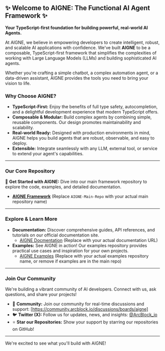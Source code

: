 ## ✨ Welcome to AIGNE: The Functional AI Agent Framework ✨

**Your TypeScript-first foundation for building powerful, real-world AI Agents.**

At AIGNE, we believe in empowering developers to create intelligent, robust, and scalable AI applications with confidence. We've built **AIGNE** to be a composable, TypeScript-first framework that simplifies the complexities of working with Large Language Models (LLMs) and building sophisticated AI agents.

Whether you're crafting a simple chatbot, a complex automation agent, or a data-driven assistant, AIGNE provides the tools you need to bring your vision to life.

### Why Choose AIGNE?

* **TypeScript-First:** Enjoy the benefits of full type safety, autocompletion, and a delightful development experience that modern TypeScript offers.
* **Composable & Modular:** Build complex agents by combining simple, reusable components. Our design promotes maintainability and scalability.
* **Real-world Ready:** Designed with production environments in mind, AIGNE helps you build agents that are robust, observable, and easy to deploy.
* **Extensible:** Integrate seamlessly with any LLM, external tool, or service to extend your agent's capabilities.

---

### Our Core Repository

🚀 **Get Started with AIGNE:** Dive into our main framework repository to explore the code, examples, and detailed documentation.

* [**AIGNE Framework**](https://github.com/aigne-io/aigne-framework) (Replace `AIGNE-Main-Repo` with your actual main repository name)

---

### Explore & Learn More

* **Documentation:** Discover comprehensive guides, API references, and tutorials on our official documentation site.
    * [AIGNE Docmentation](https://www.arcblock.io/docs/aigne-framework) (Replace with your actual documentation URL)
* **Examples:** See AIGNE in action! Our examples repository provides practical use cases and inspiration for your own projects.
    * [AIGNE Examples](https://github.com/AIGNE-io/aigne-framework/tree/main/examples) (Replace with your actual examples repository name, or remove if examples are in the main repo)

---

### Join Our Community

We're building a vibrant community of AI developers. Connect with us, ask questions, and share your projects!

* 💬 **Community:** Join our community for real-time discussions and support: [https://community.arcblock.io/discussions/boards/aigne]
* 🐦 **Twitter (X):** Follow us for updates, news, and insights: [@ArcBlock_io](https://x.com/arcblock_io)
* ⭐ **Star our Repositories:** Show your support by starring our repositories on GitHub!

---

We're excited to see what you'll build with AIGNE!
